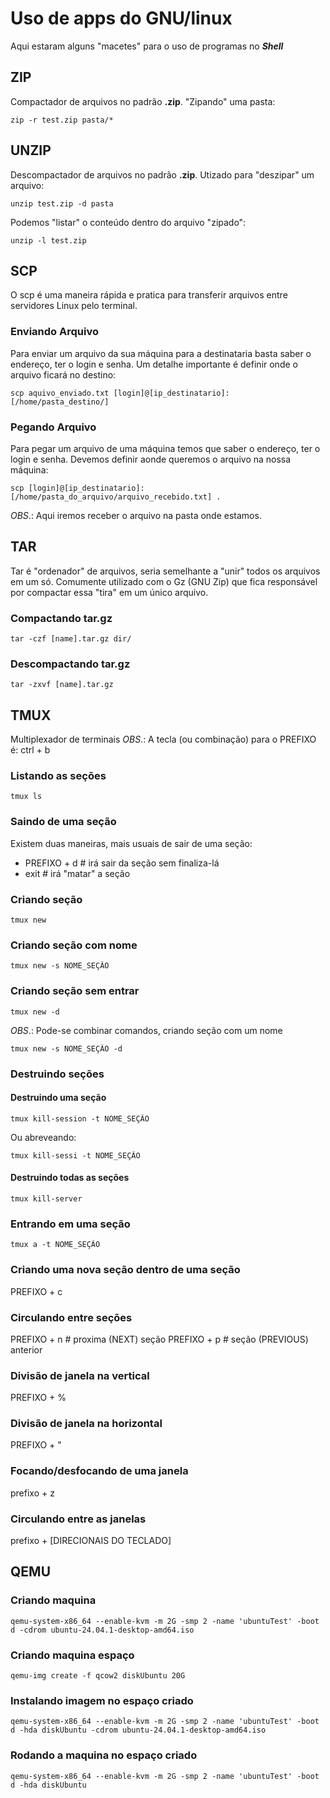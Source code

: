 # Uso de apps do GNU/linux
Aqui estaram alguns "macetes" para o uso de programas no ***Shell***
## ZIP
Compactador de arquivos no padrão **.zip**. "Zipando" uma pasta:
```
zip -r test.zip pasta/*
```
## UNZIP
Descompactador de arquivos no padrão  **.zip**.
Utizado para "deszipar" um arquivo:
```
unzip test.zip -d pasta
```
Podemos "listar" o conteúdo dentro do arquivo "zipado":
```
unzip -l test.zip
```
## SCP 
O scp é uma maneira rápida e pratica para transferir arquivos entre servidores Linux pelo terminal.
### Enviando Arquivo
Para enviar um arquivo da sua máquina para a destinataria basta saber o endereço, ter o login e senha. Um detalhe importante é definir onde o arquivo ficará no destino:
```
scp aquivo_enviado.txt [login]@[ip_destinatario]:[/home/pasta_destino/]
```
### Pegando Arquivo
Para pegar um arquivo de uma máquina temos que saber o endereço, ter o login e senha. Devemos definir aonde queremos o arquivo na nossa máquina:
```
scp [login]@[ip_destinatario]:[/home/pasta_do_arquivo/arquivo_recebido.txt] .
```
*OBS*.: Aqui iremos receber o arquivo na pasta onde estamos.
## TAR
Tar é "ordenador" de arquivos, seria semelhante a "unir" todos os arquivos em um só. Comumente utilizado com o Gz (GNU Zip) que fica responsável por compactar essa "tira" em um único arquivo.
### Compactando tar.gz
```
tar -czf [name].tar.gz dir/
```
### Descompactando tar.gz
```
tar -zxvf [name].tar.gz
```
## TMUX
Multiplexador de terminais
*OBS*.: A tecla (ou combinação) para o PREFIXO é: ctrl + b
### Listando as seções
```
tmux ls
```
### Saindo de uma seção
Existem duas maneiras, mais usuais de sair de uma seção:
* PREFIXO + d # irá sair da seção sem finaliza-lá
* exit # irá "matar" a seção
### Criando seção
```
tmux new
```
### Criando seção com nome
```
tmux new -s NOME_SEÇÃO
```
### Criando seção sem entrar
```
tmux new -d
```
*OBS*.: Pode-se combinar comandos, criando seção com um nome
```
tmux new -s NOME_SEÇÃO -d
```
### Destruindo seções
#### Destruindo uma seção
```
tmux kill-session -t NOME_SEÇÃO
```
Ou abreveando:
```
tmux kill-sessi -t NOME_SEÇÃO
```
#### Destruindo todas as seções
```
tmux kill-server
```
### Entrando em uma seção
```
tmux a -t NOME_SEÇÃO
```
### Criando uma nova seção dentro de uma seção
PREFIXO + c
### Circulando entre seções
PREFIXO + n # proxima (NEXT) seção
PREFIXO + p # seção (PREVIOUS) anterior
### Divisão de janela na vertical
PREFIXO + %
### Divisão de janela na horizontal
PREFIXO + "
### Focando/desfocando de uma janela
prefixo + z
### Circulando entre as janelas
prefixo + [DIRECIONAIS DO TECLADO]
## QEMU
### Criando maquina
```
qemu-system-x86_64 --enable-kvm -m 2G -smp 2 -name 'ubuntuTest' -boot d -cdrom ubuntu-24.04.1-desktop-amd64.iso
```
### Criando maquina espaço
```
qemu-img create -f qcow2 diskUbuntu 20G
```
### Instalando imagem no espaço criado
```
qemu-system-x86_64 --enable-kvm -m 2G -smp 2 -name 'ubuntuTest' -boot d -hda diskUbuntu -cdrom ubuntu-24.04.1-desktop-amd64.iso
```
### Rodando a maquina no espaço criado
```
qemu-system-x86_64 --enable-kvm -m 2G -smp 2 -name 'ubuntuTest' -boot d -hda diskUbuntu
```

